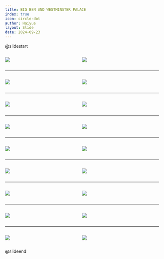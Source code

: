 ```yaml
---
title: BIG BEN AND WESTMINSTER PALACE
index: true
icon: circle-dot
author: Haiyue
layout: Slide
date: 2024-09-23
---
```

 
@slidestart

<div style="display:flex">
<div style="flex:1">

![](/reading/english/Level-L/BIG%20BEN%20AND%20WESTMINSTER%20PALACE/001.webp)
</div>
<div style="flex:1">

![](/reading/english/Level-L/BIG%20BEN%20AND%20WESTMINSTER%20PALACE/002.webp)
</div>
</div>

---

<div style="display:flex">
<div style="flex:1">

![](/reading/english/Level-L/BIG%20BEN%20AND%20WESTMINSTER%20PALACE/003.webp)
</div>
<div style="flex:1">

![](/reading/english/Level-L/BIG%20BEN%20AND%20WESTMINSTER%20PALACE/004.webp)
</div>
</div>

---

<div style="display:flex">
<div style="flex:1">

![](/reading/english/Level-L/BIG%20BEN%20AND%20WESTMINSTER%20PALACE/005.webp)
</div>
<div style="flex:1">

![](/reading/english/Level-L/BIG%20BEN%20AND%20WESTMINSTER%20PALACE/006.webp)
</div>
</div>

---

<div style="display:flex">
<div style="flex:1">

![](/reading/english/Level-L/BIG%20BEN%20AND%20WESTMINSTER%20PALACE/007.webp)
</div>
<div style="flex:1">

![](/reading/english/Level-L/BIG%20BEN%20AND%20WESTMINSTER%20PALACE/008.webp)
</div>
</div>

---

<div style="display:flex">
<div style="flex:1">

![](/reading/english/Level-L/BIG%20BEN%20AND%20WESTMINSTER%20PALACE/009.webp)
</div>
<div style="flex:1">

![](/reading/english/Level-L/BIG%20BEN%20AND%20WESTMINSTER%20PALACE/010.webp)
</div>
</div>

---

<div style="display:flex">
<div style="flex:1">

![](/reading/english/Level-L/BIG%20BEN%20AND%20WESTMINSTER%20PALACE/011.webp)
</div>
<div style="flex:1">

![](/reading/english/Level-L/BIG%20BEN%20AND%20WESTMINSTER%20PALACE/012.webp)
</div>
</div>

---

<div style="display:flex">
<div style="flex:1">

![](/reading/english/Level-L/BIG%20BEN%20AND%20WESTMINSTER%20PALACE/013.webp)
</div>
<div style="flex:1">

![](/reading/english/Level-L/BIG%20BEN%20AND%20WESTMINSTER%20PALACE/014.webp)
</div>
</div>

---

<div style="display:flex">
<div style="flex:1">

![](/reading/english/Level-L/BIG%20BEN%20AND%20WESTMINSTER%20PALACE/015.webp)
</div>
<div style="flex:1">

![](/reading/english/Level-L/BIG%20BEN%20AND%20WESTMINSTER%20PALACE/016.webp)
</div>
</div>

---

<div style="display:flex">
<div style="flex:1">

![](/reading/english/Level-L/BIG%20BEN%20AND%20WESTMINSTER%20PALACE/017.webp)
</div>
<div style="flex:1">

![](/reading/english/Level-L/BIG%20BEN%20AND%20WESTMINSTER%20PALACE/018.webp)
</div>
</div>

@slideend